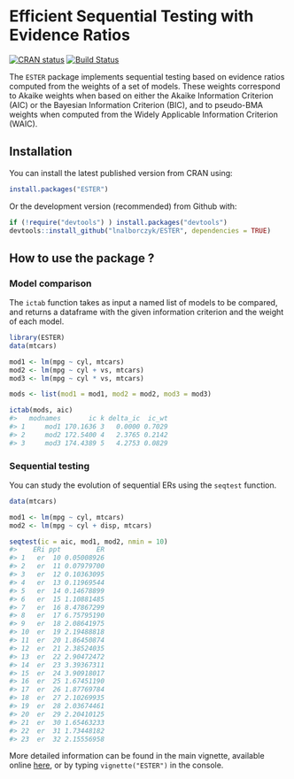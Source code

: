 
Efficient Sequential Testing with Evidence Ratios
=================================================

[![CRAN status](https://www.r-pkg.org/badges/version/ESTER)](https://cran.r-project.org/package=ESTER) [![Build Status](https://travis-ci.org/lnalborczyk/ESTER.svg?branch=master)](https://travis-ci.org/lnalborczyk/ESTER)

The `ESTER` package implements sequential testing based on evidence ratios computed from the weights of a set of models. These weights correspond to Akaike weights when based on either the Akaike Information Criterion (AIC) or the Bayesian Information Criterion (BIC), and to pseudo-BMA weights when computed from the Widely Applicable Information Criterion (WAIC).

Installation
------------

You can install the latest published version from CRAN using:

``` r
install.packages("ESTER")
```

Or the development version (recommended) from Github with:

``` r
if (!require("devtools") ) install.packages("devtools")
devtools::install_github("lnalborczyk/ESTER", dependencies = TRUE)
```

How to use the package ?
------------------------

### Model comparison

The `ictab` function takes as input a named list of models to be compared, and returns a dataframe with the given information criterion and the weight of each model.

``` r
library(ESTER)
data(mtcars)

mod1 <- lm(mpg ~ cyl, mtcars)
mod2 <- lm(mpg ~ cyl + vs, mtcars)
mod3 <- lm(mpg ~ cyl * vs, mtcars)

mods <- list(mod1 = mod1, mod2 = mod2, mod3 = mod3)

ictab(mods, aic)
#>   modnames       ic k delta_ic  ic_wt
#> 1     mod1 170.1636 3   0.0000 0.7029
#> 2     mod2 172.5400 4   2.3765 0.2142
#> 3     mod3 174.4389 5   4.2753 0.0829
```

### Sequential testing

You can study the evolution of sequential ERs using the `seqtest` function.

``` r
data(mtcars)

mod1 <- lm(mpg ~ cyl, mtcars)
mod2 <- lm(mpg ~ cyl + disp, mtcars)

seqtest(ic = aic, mod1, mod2, nmin = 10)
#>    ERi ppt         ER
#> 1   er  10 0.05008926
#> 2   er  11 0.07979700
#> 3   er  12 0.10363095
#> 4   er  13 0.11969544
#> 5   er  14 0.14678899
#> 6   er  15 1.10881485
#> 7   er  16 8.47867299
#> 8   er  17 6.75795190
#> 9   er  18 2.08641975
#> 10  er  19 2.19488818
#> 11  er  20 1.86450874
#> 12  er  21 2.38524035
#> 13  er  22 2.90472472
#> 14  er  23 3.39367311
#> 15  er  24 3.90918017
#> 16  er  25 1.67451190
#> 17  er  26 1.87769784
#> 18  er  27 2.10269935
#> 19  er  28 2.03674461
#> 20  er  29 2.20410125
#> 21  er  30 1.65463233
#> 22  er  31 1.73448182
#> 23  er  32 2.15556958
```

More detailed information can be found in the main vignette, available online [here](https://rawgit.com/lnalborczyk/ESTER/master/inst/doc/ESTER.html), or by typing `vignette("ESTER")` in the console.
